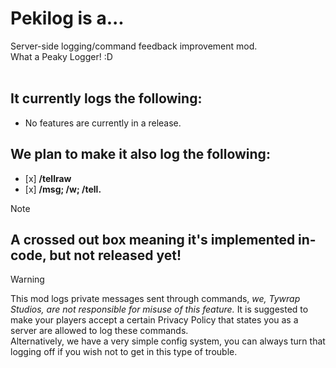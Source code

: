 # Pekilog is a...
Server-side logging/command feedback improvement mod. 
<br/>What a Peaky Logger! :D
<br/>
<br/>
## It currently logs the following:
- No features are currently in a release.

## We plan to make it also log the following:
- \[x] **/tellraw**
- \[x] **/msg; /w; /tell.**
> [!NOTE]
A crossed out box meaning it's implemented in-code, but not released yet!
---
> [!WARNING]
This mod logs private messages sent through commands, *we, Tywrap Studios, are not responsible for misuse of this feature.*
It is suggested to make your players accept a certain Privacy Policy that states you as a server are allowed to log these commands.
<br/>Alternatively, we have a very simple config system, you can always turn that logging off if you wish not to get in this type of trouble.
